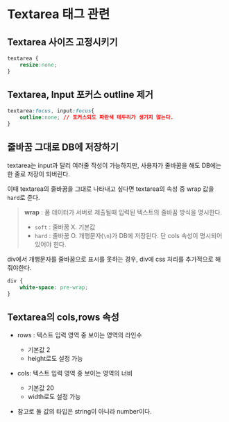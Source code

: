 # Textarea 태그 관련

## Textarea 사이즈 고정시키기

```css
textarea {
	resize:none;
}	
```



## Textarea, Input 포커스 outline 제거

```css
textarea:focus, input:focus{
	outline:none; // 포커스되도 파란색 테두리가 생기지 않는다. 
}
```



## 줄바꿈 그대로 DB에 저장하기

textarea는 input과 달리 여러줄 작성이 가능하지만, 사용자가 줄바꿈을 해도 DB에는 한 줄로 저장이 되버린다. 

이때 textarea의 줄바꿈을 그대로 나타내고 싶다면 textarea의 속성 중 wrap 값을 `hard`로 준다.

> **wrap** : 폼 데이터가 서버로 제출될때 입력된 텍스트의 줄바꿈 방식을 명시한다. 
>
> - `soft` : 줄바꿈 X. 기본값
> - `hard` : 줄바꿈 O. 개행문자(`\n`)가 DB에 저장된다. 단 cols 속성이 명시되어 있어야 한다.

div에서 개행문자를 줄바꿈으로 표시를 못하는 경우, div에 css 처리를 추가적으로 해줘야한다. 

```css
div {
	white-space: pre-wrap;
}
```



## Textarea의 cols,rows 속성

- rows : 텍스트 입력 영역 중 보이는 영역의 라인수 
  - 기본값 2
  - height로도 설정 가능
- cols: 텍스트 입력 영역 중 보이는 영역의 너비 
  - 기본값 20
  - width로도 설정 가능

- 참고로 둘 값의 타입은 string이 아니라 number이다.